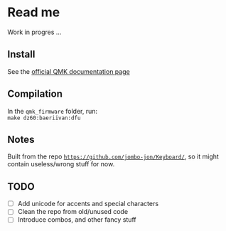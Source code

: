 # Read me

Work in progres ...

## Install

See the [official QMK documentation page](`https://docs.qmk.fm/#/newbs_getting_started`)

## Compilation

In the `qmk_firmware` folder, run:  
`make dz60:baeriivan:dfu`

## Notes

Built from the repo [`https://github.com/jombo-jon/Keyboard/`](`https://github.com/jombo-jon/Keyboard/`), so it might contain useless/wrong stuff for now.

## TODO

- [ ] Add unicode for accents and special characters
- [ ] Clean the repo from old/unused code
- [ ] Introduce combos, and other fancy stuff

